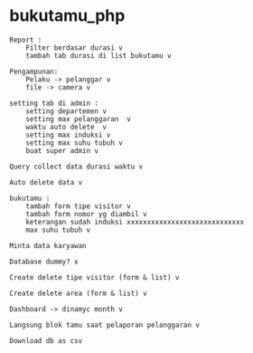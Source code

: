# bukutamu_php

	Report :
		Filter berdasar durasi v
		tambah tab durasi di list bukutamu v

	Pengampunan:
		Pelaku -> pelanggar v
		file -> camera v

	setting tab di admin :
		setting departemen v
		setting max pelanggaran  v
		waktu auto delete  v
		setting max induksi v
		setting max suhu tubuh v
		buat super admin v
		
	Query collect data durasi waktu v

	Auto delete data v

	bukutamu :
		tambah form tipe visitor v
		tambah form nomor yg diambil v
		keterangan sudah induksi xxxxxxxxxxxxxxxxxxxxxxxxxxxxx
		max suhu tubuh v

	Minta data karyawan

	Database dummy? x

	Create delete tipe visitor (form & list) v

	Create delete area (form & list) v

	Dashboard -> dinamyc month v

	Langsung blok tamu saat pelaporan pelanggaran v

	Download db as csv 





